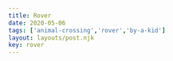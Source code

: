 ```yaml
---
title: Rover
date: 2020-05-06
tags: ['animal-crossing','rover','by-a-kid']
layout: layouts/post.njk
key: rover
---
```

